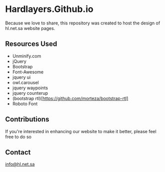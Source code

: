 # Hardlayers.Github.io
Because we love to share, this repository was created to host the design of hl.net.sa website pages.

## Resources Used
* Unminify.com
* jQuery
* Bootstrap
* Font-Awesome
* jquery ui
* owl.carousel
* jquery waypoints
* jquery counterup
* (bootstrap rtl)[https://github.com/morteza/bootstrap-rtl]
* Roboto Font

## Contributions
If you're interested in enhancing our website to make it better, please feel free to do so

## Contact
info@hl.net.sa
